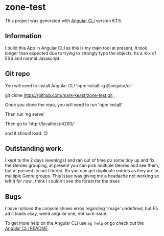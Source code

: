 # zone-test

This project was generated with [Angular CLI](https://github.com/angular/angular-cli) version 6.1.5.

## Information
I build this App in Angular CLI as this is my main tool at present, It took longer than expected due to trying to strongly type the objects.
Its a mix of ES6 and normal Javascript.

## Git repo

You will need to install Angular CLI 'npm install -g @angular/cli'

git clone https://github.com/mark-keast/zone-test.git , 

Once you clone the repo, you will need to run  'npm install'

Then run 'ng serve'

Then go to 'http://localhost:4200/'

and it should load. :relieved:


## Outstanding work.
I kept to the 2 days (evenings) and ran out of time do some tidy up and fix the Genres grouping, at present you can pick multiple Genres and see them, but at present its not filtered.
So you can get duplicate entries as they are in multiple Genre groups.
This issue was giving me a headache not working so left it for now.. think i couldn't see the forest for the trees

## Bugs
I have noticed the console shows erros regarding 'image' undefined, but F5 ad it loads okay, weird angular one, not sure issue.


To get more help on the Angular CLI use `ng help` or go check out the [Angular CLI README](https://github.com/angular/angular-cli/blob/master/README.md).